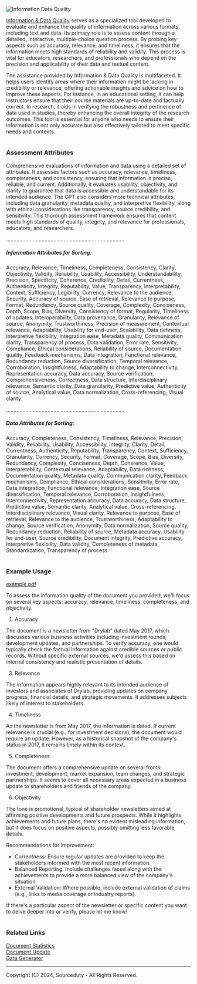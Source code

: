 ![Information   Data Quality](https://github.com/sourceduty/Information_Data_Quality/assets/123030236/ed92739e-0b71-4ca3-88ba-b8d314d696b2)

[Information & Data Quality](https://chat.openai.com/g/g-LdgV8RLVs-information-data-quality) serves as a specialized tool developed to evaluate and enhance the quality of information across various formats, including text and data. Its primary role is to assess content through a detailed, interactive, multiple-choice question process. By probing key aspects such as accuracy, relevance, and timeliness, it ensures that the information meets high standards of reliability and validity. This process is vital for educators, researchers, and professionals who depend on the precision and applicability of their data and textual content.

The assistance provided by Information & Data Quality is multifaceted. It helps users identify areas where their information might be lacking in credibility or relevance, offering actionable insights and advice on how to improve these aspects. For instance, in an educational setting, it can help instructors ensure that their course materials are up-to-date and factually correct. In research, it aids in verifying the robustness and pertinence of data used in studies, thereby enhancing the overall integrity of the research outcomes. This tool is essential for anyone who needs to ensure their information is not only accurate but also effectively tailored to meet specific needs and contexts.

#
### Assessment Attributes

Comprehensive evaluations of information and data using a detailed set of attributes. It assesses factors such as accuracy, relevance, timeliness, completeness, and consistency, ensuring that information is precise, reliable, and current. Additionally, it evaluates usability, objectivity, and clarity to guarantee that data is accessible and understandable for its intended audience. The GPT also considers more technical attributes, including data granularity, metadata quality, and interpretive flexibility, along with ethical considerations like transparency, source credibility, and sensitivity. This thorough assessment framework ensures that content meets high standards of quality, integrity, and relevance for professionals, educators, and researchers.

................................................................................

##### Information Attributes for Sorting:

Accuracy, Relevance, Timeliness, Completeness, Consistency, Clarity, Objectivity, Validity, Reliability, Usability, Accessibility, Understandability, Precision, Specificity, Coherence, Credibility, Detail, Currentness, Authenticity, Integrity, Reputability, Value, Transparency, Interpretability, Context, Sufficiency, Legibility, Currency, Relevance to the audience, Security, Accuracy of source, Ease of retrieval, Relevance to purpose, Format, Redundancy, Source quality, Coverage, Complexity, Conciseness, Depth, Scope, Bias, Diversity, Consistency of format, Regularity, Timeliness of updates, Interoperability, Data provenance, Granularity, Relevance of source, Anonymity, Trustworthiness, Precision of measurement, Contextual relevance, Adaptability, Usability for end-user, Scalability, Data richness, Interpretive flexibility, Integration ease, Metadata quality, Communication clarity, Transparency of process, Data validation, Error rate, Sensitivity, Compliance, Ethical considerations, Reliability of source, Documentation quality, Feedback mechanisms, Data integration, Functional relevance, Redundancy reduction, Source diversification, Temporal relevance, Corroboration, Insightfulness, Adaptability to change, Interconnectivity, Representation accuracy, Data accuracy, Source verification, Comprehensiveness, Correctness, Data structure, Interdisciplinary relevance, Semantic clarity, Data granularity, Predictive value, Authenticity of source, Analytical value, Data normalization, Cross-referencing, Visual clarity

................................................................................

##### Data Attributes for Sorting:

Accuracy, Completeness, Consistency, Timeliness, Relevance, Precision, Validity, Reliability, Usability, Accessibility, Integrity, Clarity, Detail, Currentness, Authenticity, Reputability, Transparency, Context, Sufficiency, Granularity, Currency, Security, Format, Coverage, Scope, Bias, Diversity, Redundancy, Complexity, Conciseness, Depth, Coherence, Value, Interpretability, Contextual relevance, Adaptability, Data richness, Documentation quality, Metadata quality, Communication clarity, Feedback mechanisms, Compliance, Ethical considerations, Sensitivity, Error rate, Data integration, Functional relevance, Integration ease, Source diversification, Temporal relevance, Corroboration, Insightfulness, Interconnectivity, Representation accuracy, Data accuracy, Data structure, Predictive value, Semantic clarity, Analytical value, Cross-referencing, Interdisciplinary relevance, Visual clarity, Relevance to purpose, Ease of retrieval, Relevance to the audience, Trustworthiness, Adaptability to change, Source verification, Anonymity, Data normalization, Source quality, Redundancy reduction, Reliability of source, Metadata accuracy, Usability for end-user, Source credibility, Document integrity, Predictive accuracy, Interpretive flexibility, Data validity, Completeness of metadata, Standardization, Transparency of process

#
### Example Usage

[example.pdf](https://github.com/sourceduty/Information_Data_Quality/files/15208412/example.pdf)

To assess the information quality of the document you provided, we'll focus on several key aspects: accuracy, relevance, timeliness, completeness, and objectivity.

1. Accuracy
   
The document is a newsletter from "Drylab" dated May 2017, which discusses various business activities including investment rounds, development updates, and partnerships. To verify accuracy, one would typically check the factual information against credible sources or public records. Without specific external sources, we'd assess this based on internal consistency and realistic presentation of details.

3. Relevance
   
The information appears highly relevant to its intended audience of investors and associates of Drylab, providing updates on company progress, financial details, and strategic movements. It addresses subjects likely of interest to stakeholders.

4. Timeliness
   
As the newsletter is from May 2017, the information is dated. If current relevance is crucial (e.g., for investment decisions), the document would require an update. However, as a historical snapshot of the company's status in 2017, it remains timely within its context.

5. Completeness
   
The document offers a comprehensive update on several fronts: investment, development, market expansion, team changes, and strategic partnerships. It seems to cover all necessary areas expected in a business update to shareholders and friends of the company.

6. Objectivity
   
The tone is promotional, typical of shareholder newsletters aimed at affirming positive developments and future prospects. While it highlights achievements and future plans, there's no evident misleading information, but it does focus on positive aspects, possibly omitting less favorable details.

Recommendations for Improvement:
- Currentness: Ensure regular updates are provided to keep the stakeholders informed with the most recent information.
- Balanced Reporting: Include challenges faced along with the achievements to provide a more balanced view of the company's situation.
- External Validation: Where possible, include external validation of claims (e.g., links to media coverage or industry reports).

If there's a particular aspect of the newsletter or specific content you want to delve deeper into or verify, please let me know!

#
### Related Links

[Document Statistics](https://github.com/sourceduty/Document_Statistics)
<br>
[Document Update](https://chat.openai.com/g/g-Gk3wDoqRU-document-update)
<br>
[Data Generator](https://github.com/sourceduty/Data_Generator)

***
Copyright (C) 2024, Sourceduty - All Rights Reserved.
